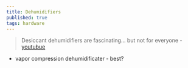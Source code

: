 ```yaml
---
title: Dehumidifiers
published: true
tags: hardware
---
```

> Desiccant dehumidifiers are fascinating... but not for everyone - [youtubue](https://www.youtube.com/watch?v=JzClLWL-Eys)

- vapor compression dehumidificater - best?
